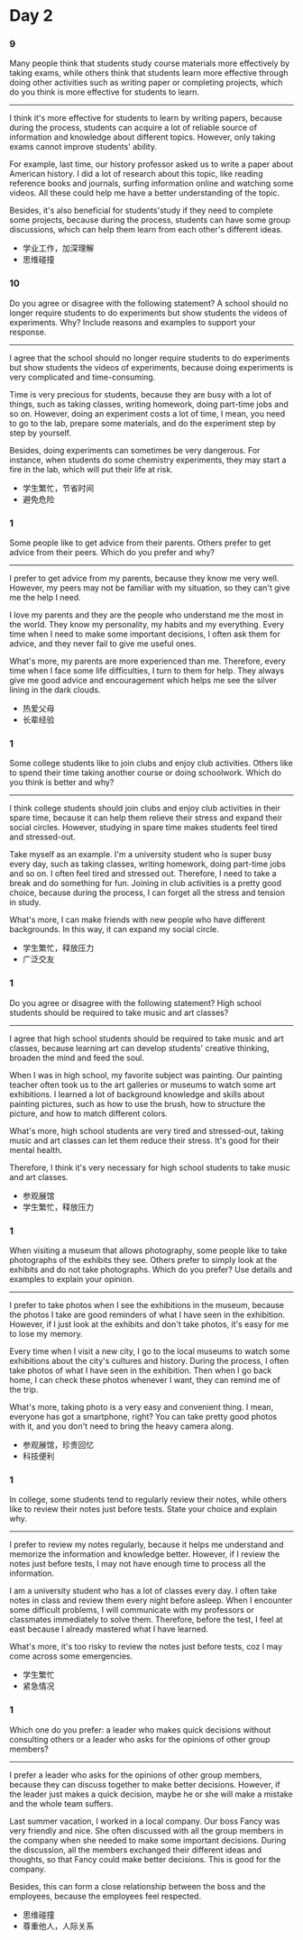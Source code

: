 # Day 2

### 9

Many people think that students study course materials more effectively by taking exams, while others think that students learn more effective through doing other activities such as writing paper or completing projects, which do you think is more effective for students to learn.

---

I think it's more effective for students to learn by writing papers, because during the process, students can acquire a lot of reliable source of information and knowledge about different topics. However, only taking exams cannot improve students' ability.

For example, last time, our history professor asked us to write a paper about American history. I did a lot of research about this topic, like reading reference books and journals, surfing information online and watching some videos. All these could help me have a better understanding of the topic.

Besides, it's also beneficial for students'study if they need to complete some projects, because during the process, students can have some group discussions, which can help them learn from each other's different ideas.

- 学业工作，加深理解
- 思维碰撞

### 10

Do you agree or disagree with the following statement? A school should no longer require students to do experiments but show students the videos of experiments. Why? Include reasons and examples to support your response.

---

I agree that the school should no longer require students to do experiments but show students the videos of experiments, because doing experiments is very complicated and time-consuming.

Time is very precious for students, because they are busy with a lot of things, such as taking classes, writing homework, doing part-time jobs and so on. However, doing an experiment costs a lot of time, I mean, you need to go to the lab, prepare some materials, and do the experiment step by step by yourself.

Besides, doing experiments can sometimes be very dangerous. For instance, when students do some chemistry experiments, they may start a fire in the lab, which will put their life at risk.

- 学生繁忙，节省时间
- 避免危险

### 1

Some people like to get advice from their parents. Others prefer to get advice from their peers. Which do you prefer and why?

---

I prefer to get advice from my parents, because they know me very well. However, my peers may not be familiar with my situation, so they can't give me the help I need.

I love my parents and they are the people who understand me the most in the world. They know my personality, my habits and my everything. Every time when I need to make some important decisions, I often ask them for advice, and they never fail to give me useful ones.

What's more, my parents are more experienced than me. Therefore, every time when I face some life difficulties, I turn to them for help. They always give me good advice and encouragement which helps me see the silver lining in the dark clouds.

- 热爱父母
- 长辈经验

### 1

Some college students like to join clubs and enjoy club activities. Others like to spend their time taking another course or doing schoolwork. Which do you think is better and why?

---

I think college students should join clubs and enjoy club activities in their spare time, because it can help them relieve their stress and expand their social circles. However, studying in spare time makes students feel tired and stressed-out.

Take myself as an example. I'm a university student who is super busy every day, such as taking classes, writing homework, doing part-time jobs and so on. I often feel tired and stressed out. Therefore, I need to take a break and do something for fun. Joining in club activities is a pretty good choice, because during the process, I can forget all the stress and tension in study.

What's more, I can make friends with new people who have different backgrounds. In this way, it can expand my social circle.

- 学生繁忙，释放压力
- 广泛交友

### 1

Do you agree or disagree with the following statement? High school students should be required to take music and art classes?

---

I agree that high school students should be required to take music and art classes, because learning art can develop students' creative thinking, broaden the mind and feed the soul.

When I was in high school, my favorite subject was painting. Our painting teacher often took us to the art galleries or museums to watch some art exhibitions. I learned a lot of background knowledge and skills about painting pictures, such as how to use the brush, how to structure the picture, and how to match different colors.

What's more, high school students are very tired and stressed-out, taking music and art classes can let them reduce their stress. It's good for their mental health.

Therefore, I think it's very necessary for high school students to take music and art classes.

- 参观展馆
- 学生繁忙，释放压力

### 1

When visiting a museum that allows photography, some people like to take photographs of the exhibits they see. Others prefer to simply look at the exhibits and do not take photographs. Which do you prefer? Use details and examples to explain your opinion.

---

I prefer to take photos when I see the exhibitions in the museum, because the photos I take are good reminders of what I have seen in the exhibition. However, if I just look at the exhibits and don't take photos, it's easy for me to lose my memory.

Every time when I visit a new city, I go to the local museums to watch some exhibitions about the city's cultures and history. During the process, I often take photos of what I have seen in the exhibition. Then when I go back home, I can check these photos whenever I want, they can remind me of the trip.

What's more, taking photo is a very easy and convenient thing. I mean, everyone has got a smartphone, right? You can take pretty good photos with it, and you don't need to bring the heavy camera along.

- 参观展馆，珍贵回忆
- 科技便利

### 1

In college, some students tend to regularly review their notes, while others like to review their notes just before tests. State your choice and explain why.

---

I prefer to review my notes regularly, because it helps me understand and memorize the information and knowledge better. However, if I review the notes just before tests, I may not have enough time to process all the information.

I am a university student who has a lot of classes every day. I often take notes in class and review them every night before asleep. When I encounter some difficult problems, I will communicate with my professors or classmates immediately to solve them. Therefore, before the test, I feel at east because I already mastered what I have learned.

What's more, it's too risky to review the notes just before tests, coz I may come across some emergencies.

- 学生繁忙
- 紧急情况

### 1

Which one do you prefer: a leader who makes quick decisions without consulting others or a leader who asks for the opinions of other group members?

---

I prefer a leader who asks for the opinions of other group members, because they can discuss together to make better decisions. However, if the leader just makes a quick decision, maybe he or she will make a mistake and the whole team suffers.

Last summer vacation, I worked in a local company. Our boss Fancy was very friendly and nice. She often discussed with all the group members in the company when she needed to make some important decisions. During the discussion, all the members exchanged their different ideas and thoughts, so that Fancy could make better decisions. This is good for the company.

Besides, this can form a close relationship between the boss and the employees, because the employees feel respected.

- 思维碰撞
- 尊重他人，人际关系
